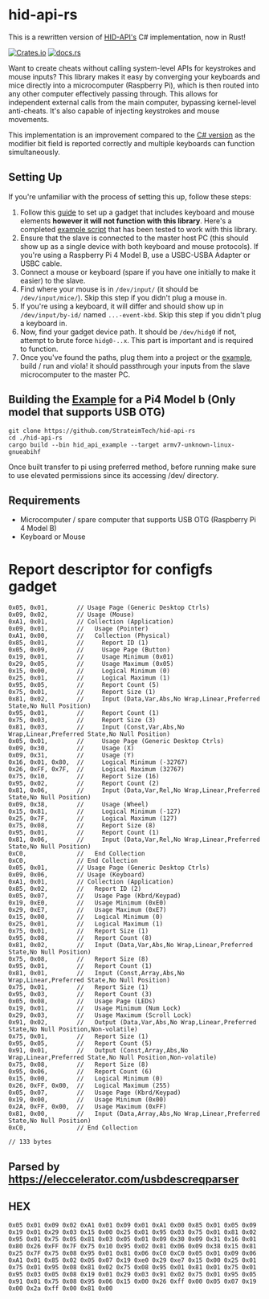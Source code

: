 # hid-api-rs
This is a rewritten version of [HID-API's](https://github.com/StrateimTech/HID-API/) C# implementation, now in Rust!

[![Crates.io](https://img.shields.io/crates/v/hid-api-rs?style=flat-square)](https://crates.io/crates/hid-api-rs) [![docs.rs](https://img.shields.io/docsrs/hid-api-rs?style=flat-square)](https://docs.rs/hid-api-rs/)

Want to create cheats without calling system-level APIs for keystrokes and mouse inputs? This library makes it easy by converging your keyboards and mice directly into a microcomputer (Raspberry Pi), which is then routed into any other computer effectively passing through. This allows for independent external calls from the main computer, bypassing kernel-level anti-cheats. It's also capable of injecting keystrokes and mouse movements.

This implementation is an improvement compared to the [C# version](https://github.com/StrateimTech/HID-API/) as the modifier bit field is reported correctly and multiple keyboards can function simultaneously.

## Setting Up
If you're unfamiliar with the process of setting this up, follow these steps:

1. Follow this [guide](https://www.isticktoit.net/?p=1383) to set up a gadget that includes keyboard and mouse elements **however it will not function with this library**. Here's a completed [example script](https://github.com/StrateimTech/hid-api-rs/blob/master/example_gadget.sh/) that has been tested to work with this library.
2. Ensure that the slave is connected to the master host PC (this should show up as a single device with both keyboard and mouse protocols). If you're using a Raspberry Pi 4 Model B, use a USBC-USBA Adapter or USBC cable.
3. Connect a mouse or keyboard (spare if you have one initially to make it easier) to the slave.
4. Find where your mouse is in `/dev/input/` (it should be `/dev/input/mice/`). Skip this step if you didn't plug a mouse in.
5. If you're using a keyboard, it will differ and should show up in `/dev/input/by-id/` named `...-event-kbd`. Skip this step if you didn't plug a keyboard in.
6. Now, find your gadget device path. It should be `/dev/hidg0` if not, attempt to brute force `hidg0-..x`. This part is important and is required to function.
7. Once you've found the paths, plug them into a project or the [example](https://github.com/StrateimTech/hid-api-rs/blob/master/src/example/bin.rs), build / run and viola! it should passthrough your inputs from the slave microcomputer to the master PC.

## Building the [Example](https://github.com/StrateimTech/hid-api-rs/blob/master/src/example/bin.rs) for a Pi4 Model b (Only model that supports USB OTG)
```
git clone https://github.com/StrateimTech/hid-api-rs
cd ./hid-api-rs
cargo build --bin hid_api_example --target armv7-unknown-linux-gnueabihf
```
Once built transfer to pi using preferred method, before running make sure to use elevated permissions since its accessing /dev/ directory.

## Requirements
- Microcomputer / spare computer that supports USB OTG (Raspberry Pi 4 Model B)
- Keyboard or Mouse

# Report descriptor for configfs gadget
```
0x05, 0x01,        // Usage Page (Generic Desktop Ctrls)
0x09, 0x02,        // Usage (Mouse)
0xA1, 0x01,        // Collection (Application)
0x09, 0x01,        //   Usage (Pointer)
0xA1, 0x00,        //   Collection (Physical)
0x85, 0x01,        //     Report ID (1)
0x05, 0x09,        //     Usage Page (Button)
0x19, 0x01,        //     Usage Minimum (0x01)
0x29, 0x05,        //     Usage Maximum (0x05)
0x15, 0x00,        //     Logical Minimum (0)
0x25, 0x01,        //     Logical Maximum (1)
0x95, 0x05,        //     Report Count (5)
0x75, 0x01,        //     Report Size (1)
0x81, 0x02,        //     Input (Data,Var,Abs,No Wrap,Linear,Preferred State,No Null Position)
0x95, 0x01,        //     Report Count (1)
0x75, 0x03,        //     Report Size (3)
0x81, 0x03,        //     Input (Const,Var,Abs,No Wrap,Linear,Preferred State,No Null Position)
0x05, 0x01,        //     Usage Page (Generic Desktop Ctrls)
0x09, 0x30,        //     Usage (X)
0x09, 0x31,        //     Usage (Y)
0x16, 0x01, 0x80,  //     Logical Minimum (-32767)
0x26, 0xFF, 0x7F,  //     Logical Maximum (32767)
0x75, 0x10,        //     Report Size (16)
0x95, 0x02,        //     Report Count (2)
0x81, 0x06,        //     Input (Data,Var,Rel,No Wrap,Linear,Preferred State,No Null Position)
0x09, 0x38,        //     Usage (Wheel)
0x15, 0x81,        //     Logical Minimum (-127)
0x25, 0x7F,        //     Logical Maximum (127)
0x75, 0x08,        //     Report Size (8)
0x95, 0x01,        //     Report Count (1)
0x81, 0x06,        //     Input (Data,Var,Rel,No Wrap,Linear,Preferred State,No Null Position)
0xC0,              //   End Collection
0xC0,              // End Collection
0x05, 0x01,        // Usage Page (Generic Desktop Ctrls)
0x09, 0x06,        // Usage (Keyboard)
0xA1, 0x01,        // Collection (Application)
0x85, 0x02,        //   Report ID (2)
0x05, 0x07,        //   Usage Page (Kbrd/Keypad)
0x19, 0xE0,        //   Usage Minimum (0xE0)
0x29, 0xE7,        //   Usage Maximum (0xE7)
0x15, 0x00,        //   Logical Minimum (0)
0x25, 0x01,        //   Logical Maximum (1)
0x75, 0x01,        //   Report Size (1)
0x95, 0x08,        //   Report Count (8)
0x81, 0x02,        //   Input (Data,Var,Abs,No Wrap,Linear,Preferred State,No Null Position)
0x75, 0x08,        //   Report Size (8)
0x95, 0x01,        //   Report Count (1)
0x81, 0x01,        //   Input (Const,Array,Abs,No Wrap,Linear,Preferred State,No Null Position)
0x75, 0x01,        //   Report Size (1)
0x95, 0x03,        //   Report Count (3)
0x05, 0x08,        //   Usage Page (LEDs)
0x19, 0x01,        //   Usage Minimum (Num Lock)
0x29, 0x03,        //   Usage Maximum (Scroll Lock)
0x91, 0x02,        //   Output (Data,Var,Abs,No Wrap,Linear,Preferred State,No Null Position,Non-volatile)
0x75, 0x01,        //   Report Size (1)
0x95, 0x05,        //   Report Count (5)
0x91, 0x01,        //   Output (Const,Array,Abs,No Wrap,Linear,Preferred State,No Null Position,Non-volatile)
0x75, 0x08,        //   Report Size (8)
0x95, 0x06,        //   Report Count (6)
0x15, 0x00,        //   Logical Minimum (0)
0x26, 0xFF, 0x00,  //   Logical Maximum (255)
0x05, 0x07,        //   Usage Page (Kbrd/Keypad)
0x19, 0x00,        //   Usage Minimum (0x00)
0x2A, 0xFF, 0x00,  //   Usage Maximum (0xFF)
0x81, 0x00,        //   Input (Data,Array,Abs,No Wrap,Linear,Preferred State,No Null Position)
0xC0,              // End Collection

// 133 bytes
```
## Parsed by https://eleccelerator.com/usbdescreqparser

## HEX
```
0x05 0x01 0x09 0x02 0xA1 0x01 0x09 0x01 0xA1 0x00 0x85 0x01 0x05 0x09 0x19 0x01 0x29 0x03 0x15 0x00 0x25 0x01 0x95 0x03 0x75 0x01 0x81 0x02 0x95 0x01 0x75 0x05 0x81 0x03 0x05 0x01 0x09 0x30 0x09 0x31 0x16 0x01 0x80 0x26 0xFF 0x7F 0x75 0x10 0x95 0x02 0x81 0x06 0x09 0x38 0x15 0x81 0x25 0x7F 0x75 0x08 0x95 0x01 0x81 0x06 0xC0 0xC0 0x05 0x01 0x09 0x06 0xA1 0x01 0x85 0x02 0x05 0x07 0x19 0xe0 0x29 0xe7 0x15 0x00 0x25 0x01 0x75 0x01 0x95 0x08 0x81 0x02 0x75 0x08 0x95 0x01 0x81 0x01 0x75 0x01 0x95 0x03 0x05 0x08 0x19 0x01 0x29 0x03 0x91 0x02 0x75 0x01 0x95 0x05 0x91 0x01 0x75 0x08 0x95 0x06 0x15 0x00 0x26 0xff 0x00 0x05 0x07 0x19 0x00 0x2a 0xff 0x00 0x81 0x00 
```
